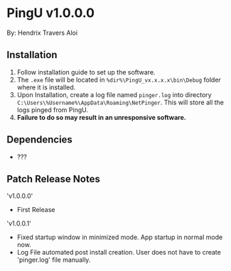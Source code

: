 # PingU v1.0.0.0

By: Hendrix Travers Aloi

## Installation
1. Follow installation guide to set up the software. 
2. The `.exe` file will be located in `%dir%\PingU_vx.x.x.x\bin\Debug` folder where it is installed.
3. Upon Installation, create a log file named `pinger.log` into directory `C:\Users\%Username%\AppData\Roaming\NetPinger`. This will store all the logs pinged from PingU.
4. **Failure to do so may result in an unresponsive software.**

## Dependencies 
- ???

## Patch Release Notes

'v1.0.0.0'
- First Release 

'v1.0.0.1' 
- Fixed startup window in minimized mode. App startup in normal mode now.
- Log File automated post install creation. User does not have to create 'pinger.log' file manually.

